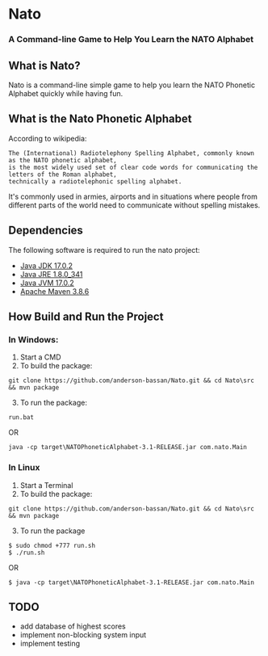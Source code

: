 
# Nato
### A Command-line Game to Help You Learn the NATO Alphabet

## What is Nato?
Nato is a command-line simple game to help you learn the NATO Phonetic Alphabet quickly while having fun.

## What is the Nato Phonetic Alphabet
According to wikipedia:

```
The (International) Radiotelephony Spelling Alphabet, commonly known as the NATO phonetic alphabet,
is the most widely used set of clear code words for communicating the letters of the Roman alphabet,
technically a radiotelephonic spelling alphabet.
```

It's commonly used in armies, airports and in situations where people from different parts of the world need to communicate without spelling mistakes.

## Dependencies
The following software is required to run the nato project:
* [Java JDK 17.0.2](https://www.oracle.com/java/technologies/downloads/)
* [Java JRE 1.8.0_341](https://www.java.com/en/download/manual.jsp)
* [Java JVM 17.0.2](https://www.java.com/en/download/manual.jsp)
* [Apache Maven 3.8.6](https://maven.apache.org/download.cgi)

## How Build and Run the Project

### In Windows:

1. Start a CMD
2. To build the package:

```
git clone https://github.com/anderson-bassan/Nato.git && cd Nato\src && mvn package

```

3. To run the package:
```
run.bat
```

  OR

```
java -cp target\NATOPhoneticAlphabet-3.1-RELEASE.jar com.nato.Main
```

### In Linux
1. Start a Terminal
2. To build the package:

```
git clone https://github.com/anderson-bassan/Nato.git && cd Nato\src && mvn package
```

3. To run the package
```
$ sudo chmod +777 run.sh
$ ./run.sh
```
 OR
```
$ java -cp target\NATOPhoneticAlphabet-3.1-RELEASE.jar com.nato.Main
```

## TODO

* add database of highest scores
* implement non-blocking system input
* implement testing